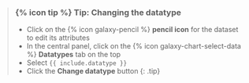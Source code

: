 > ### {% icon tip %} Tip: Changing the datatype
> * Click on the {% icon galaxy-pencil %} **pencil icon** for the dataset to edit its attributes
> * In the central panel, click on the {% icon galaxy-chart-select-data %} **Datatypes** tab on the top
> * Select `{{ include.datatype }}`
> * Click the **Change datatype** button
{: .tip}